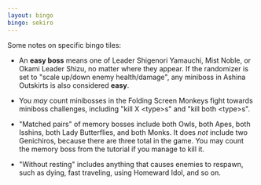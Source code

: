 ```yaml
---
layout: bingo
bingo: sekiro
---
```


Some notes on specific bingo tiles:

- An **easy boss** means one of Leader Shigenori Yamauchi, Mist Noble, or Okami Leader Shizu, no
  matter where they appear. If the randomizer is set to "scale up/down enemy health/damage", any
  miniboss in Ashina Outskirts is also considered **easy**.

- You _may_ count minibosses in the Folding Screen Monkeys fight towards miniboss challenges,
  including "kill X &lt;type&gt;s" and "kill both &lt;type&gt;s".

- "Matched pairs" of memory bosses include both Owls, both Apes, both Isshins, both Lady
  Butterflies, and both Monks. It does _not_ include two Genichiros, because there are three total
  in the game. You may count the memory boss from the tutorial if you manage to kill it.

- "Without resting" includes anything that causes enemies to respawn, such as dying, fast traveling,
  using Homeward Idol, and so on.
